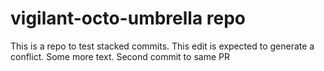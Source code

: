 # vigilant-octo-umbrella repo

This is a repo to test stacked commits. This edit is expected to generate a conflict.
Some more text. Second commit to same PR 
